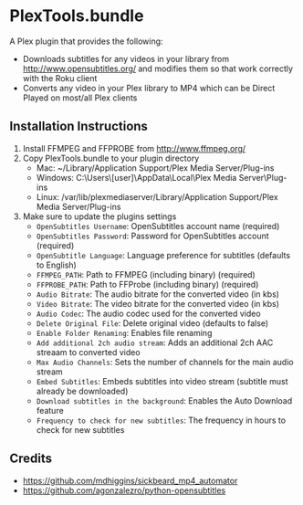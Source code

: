 PlexTools.bundle
================

A Plex plugin that provides the following:
* Downloads subtitles for any videos in your library from http://www.opensubtitles.org/ and modifies them so that work correctly with the Roku client
* Converts any video in your Plex library to MP4 which can be Direct Played on most/all Plex clients

Installation Instructions
-------------------------
1.  Install FFMPEG and FFPROBE from http://www.ffmpeg.org/
2.  Copy PlexTools.bundle to your plugin directory
    * Mac: ~/Library/Application Support/Plex Media Server/Plug-ins
    * Windows: C:\Users\\[user]\AppData\Local\Plex Media Server\Plug-ins
    * Linux: /var/lib/plexmediaserver/Library/Application Support/Plex Media Server/Plug-ins
3.  Make sure to update the plugins settings
    * `OpenSubtitles Username`: OpenSubtitles account name (required)
    * `OpenSubtitles Password`: Password for OpenSubtitles account (required)
    * `OpenSubtitle Language`: Language preference for subtitles (defaults to English)
    * `FFMPEG_PATH`: Path to FFMPEG (including binary) (required)
    * `FFPROBE_PATH`: Path to FFProbe (including binary) (required)
    * `Audio Bitrate`: The audio bitrate for the converted video (in kbs)
    * `Video Bitrate`: The video bitrate for the converted video (in kbs)
    * `Audio Codec`: The audio codec used for the converted video
    * `Delete Original File`: Delete original video (defaults to false)
    * `Enable Folder Renaming`: Enables file renaming
    * `Add additional 2ch audio stream`: Adds an additional 2ch AAC streaam to converted video
    * `Max Audio Channels`: Sets the number of channels for the main audio stream
    * `Embed Subtitles`: Embeds subtitles into video stream (subtitle must already be downloaded)
    * `Download subtitles in the background`: Enables the Auto Download feature
    * `Frequency to check for new subtitles`: The frequency in hours to check for new subtitles

Credits
-------------------------
* https://github.com/mdhiggins/sickbeard_mp4_automator
* https://github.com/agonzalezro/python-opensubtitles
